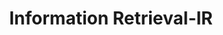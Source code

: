 ---
title: "Information Retrieval-IR"

categories: ['']

tags: ['Information', 'Retrieval', 'IR']

arwords: 'استرجاع البيانات'
arwords2: 'استرجاع المعلومات'

arexps: []

enwords: ['Information Retrieval-IR']

enexps: []

arlexicons: 'ر'

enlexicons: 'I'

authors: ['Ruqayya Roshdy']

translators: ['']

citations: 'تطبيقات أساسية في المعالجة الآلية للغة العربية'

sources: 'مركز الملك عبدالله بن عبدالعزيز الدولي لخدمة اللغة العربية'

word: "true"

slug: ""
---